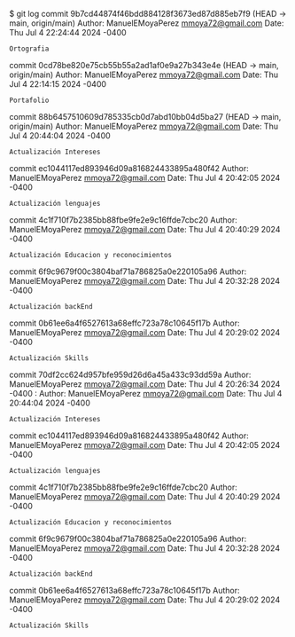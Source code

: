 $ git log
commit 9b7cd44874f46bdd884128f3673ed87d885eb7f9 (HEAD -> main, origin/main)
Author: ManuelEMoyaPerez <mmoya72@gmail.com>
Date:   Thu Jul 4 22:24:44 2024 -0400

    Ortografia

commit 0cd78be820e75cb55b55a2ad1af0e9a27b343e4e (HEAD -> main, origin/main)
Author: ManuelEMoyaPerez <mmoya72@gmail.com>
Date:   Thu Jul 4 22:14:15 2024 -0400

    Portafolio

commit 88b6457510609d785335cb0d7abd10bb04d5ba27 (HEAD -> main, origin/main)
Author: ManuelEMoyaPerez <mmoya72@gmail.com>
Date:   Thu Jul 4 20:44:04 2024 -0400

    Actualización Intereses

commit ec1044117ed893946d09a816824433895a480f42
Author: ManuelEMoyaPerez <mmoya72@gmail.com>
Date:   Thu Jul 4 20:42:05 2024 -0400

    Actualización lenguajes

commit 4c1f710f7b2385bb88fbe9fe2e9c16ffde7cbc20
Author: ManuelEMoyaPerez <mmoya72@gmail.com>
Date:   Thu Jul 4 20:40:29 2024 -0400

    Actualización Educacion y reconocimientos

commit 6f9c9679f00c3804baf71a786825a0e220105a96
Author: ManuelEMoyaPerez <mmoya72@gmail.com>
Date:   Thu Jul 4 20:32:28 2024 -0400

    Actualización backEnd

commit 0b61ee6a4f6527613a68effc723a78c10645f17b
Author: ManuelEMoyaPerez <mmoya72@gmail.com>
Date:   Thu Jul 4 20:29:02 2024 -0400

    Actualización Skills

commit 70df2cc624d957bfe959d26d6a45a433c93dd59a
Author: ManuelEMoyaPerez <mmoya72@gmail.com>
Date:   Thu Jul 4 20:26:34 2024 -0400
:
Author: ManuelEMoyaPerez <mmoya72@gmail.com>
Date:   Thu Jul 4 20:44:04 2024 -0400

    Actualización Intereses

commit ec1044117ed893946d09a816824433895a480f42
Author: ManuelEMoyaPerez <mmoya72@gmail.com>
Date:   Thu Jul 4 20:42:05 2024 -0400

    Actualización lenguajes

commit 4c1f710f7b2385bb88fbe9fe2e9c16ffde7cbc20
Author: ManuelEMoyaPerez <mmoya72@gmail.com>
Date:   Thu Jul 4 20:40:29 2024 -0400

    Actualización Educacion y reconocimientos

commit 6f9c9679f00c3804baf71a786825a0e220105a96
Author: ManuelEMoyaPerez <mmoya72@gmail.com>
Date:   Thu Jul 4 20:32:28 2024 -0400

    Actualización backEnd

commit 0b61ee6a4f6527613a68effc723a78c10645f17b
Author: ManuelEMoyaPerez <mmoya72@gmail.com>
Date:   Thu Jul 4 20:29:02 2024 -0400

    Actualización Skills
